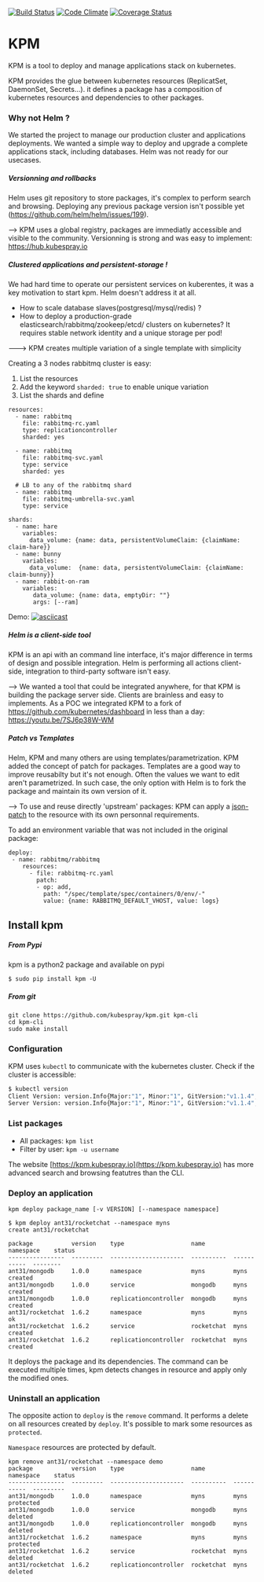 [![Build Status](https://travis-ci.org/kubespray/kpm.svg?branch=master)](https://travis-ci.org/kubespray/kpm) [![Code Climate](https://codeclimate.com/github/kubespray/kpm/badges/gpa.svg)](https://codeclimate.com/github/kubespray/kpm) [![Coverage Status](https://coveralls.io/repos/github/kubespray/kpm/badge.svg?branch=master)](https://coveralls.io/github/kubespray/kpm?branch=master)


# KPM

KPM is a tool to deploy and manage applications stack on kubernetes.

KPM provides the glue between kubernetes resources (ReplicatSet, DaemonSet, Secrets...). it defines a package has a composition of kubernetes resources and dependencies to other packages.

### Why not Helm ?

We started the project to manage our production cluster and applications deployments. 
We wanted a simple way to deploy and upgrade a complete applications stack, including databases. Helm was not ready for our usecases.

##### Versionning and rollbacks
Helm uses git repository to store packages, it's complex to perform search and browsing. 
Deploying any previous package version isn't possible yet (https://github.com/helm/helm/issues/199).

--> KPM uses a global registry, packages are immediatly accessible and visible to the community. Versionning is strong and was easy to implement: https://hub.kubespray.io


##### Clustered applications and persistent-storage ! 
We had hard time to operate our persistent services on kuberentes, it was a key motivation to start kpm. 
Helm doesn't address it at all.

  - How to scale database slaves(postgresql/mysql/redis) ? 
  - How to deploy a production-grade elasticsearch/rabbitmq/zookeep/etcd/ clusters on kubernetes? 
It requires stable network identity and a unique storage per pod!

---> KPM creates multiple variation of a single template with simplicity

Creating a 3 nodes rabbitmq cluster is easy:

1. List the resources
2. Add the keyword `sharded: true` to enable unique variation
3. List the shards and define

```
resources:
  - name: rabbitmq
    file: rabbitmq-rc.yaml
    type: replicationcontroller
    sharded: yes

  - name: rabbitmq
    file: rabbitmq-svc.yaml
    type: service
    sharded: yes
    
  # LB to any of the rabbitmq shard
  - name: rabbitmq
    file: rabbitmq-umbrella-svc.yaml
    type: service

shards:
  - name: hare
    variables:
      data_volume: {name: data, persistentVolumeClaim: {claimName: claim-hare}}
  - name: bunny
    variables:
      data_volume:  {name: data, persistentVolumeClaim: {claimName: claim-bunny}}
  - name: rabbit-on-ram
    variables:
       data_volume: {name: data, emptyDir: ""}
       args: [--ram]
```
Demo: 
[![asciicast](https://asciinema.org/a/2ktj7kr2d2m3w25xrpz7mjkbu.png)](https://asciinema.org/a/2ktj7kr2d2m3w25xrpz7mjkbu?speed=2)


##### Helm is a client-side tool
KPM is an api with an command line interface, it's major difference in terms of design and possible integration. 
Helm is performing all actions client-side, integration to third-party software isn't easy.

--> We wanted a tool that could be integrated anywhere, for that KPM is building the package server side.
Clients are brainless and easy to implements. As a POC we integrated KPM to a fork of https://github.com/kubernetes/dashboard in less than a day: 
https://youtu.be/7SJ6p38W-WM


##### Patch vs Templates
Helm, KPM and many others are using templates/parametrization. 
KPM added the concept of patch for packages. 
Templates are a good way to improve reusabilty but it's not enough. Often the values we want to edit aren't parametrized. In such case, the only option with Helm is to fork the package and maintain its own version of it. 

--> To use and reuse directly 'upstream' packages: KPM can apply a [json-patch](https://tools.ietf.org/html/rfc6902) to the resource with its own personnal requirements.

To add an environment variable that was not included in the original package:

```
deploy: 
 - name: rabbitmq/rabbitmq
    resources:
      - file: rabbitmq-rc.yaml
        patch: 
        - op: add,
          path: "/spec/template/spec/containers/0/env/-"
          value: {name: RABBITMQ_DEFAULT_VHOST, value: logs}
```

## Install kpm

##### From Pypi

kpm is a python2 package and available on pypi
```
$ sudo pip install kpm -U
````

##### From git

```
git clone https://github.com/kubespray/kpm.git kpm-cli
cd kpm-cli
sudo make install
```

### Configuration

KPM uses `kubectl` to communicate with the kubernetes cluster.
Check if the cluster is accessible:
```bash
$ kubectl version
Client Version: version.Info{Major:"1", Minor:"1", GitVersion:"v1.1.4", GitCommit:"a5949fea3a91d6a50f40a5684e05879080a4c61d", GitTreeState:"clean"}
Server Version: version.Info{Major:"1", Minor:"1", GitVersion:"v1.1.4", GitCommit:"a5949fea3a91d6a50f40a5684e05879080a4c61d", GitTreeState:"clean"}

```

### List packages

- All packages: `kpm list`
- Filter by user: `kpm -u username`

The website [https://kpm.kubespray.io](https://kpm.kubespray.io) has more advanced search and browsing featutres than the CLI.

### Deploy an application

`kpm deploy package_name [-v VERSION] [--namespace namespace]`
```
$ kpm deploy ant31/rocketchat --namespace myns
create ant31/rocketchat 

package           version    type                   name        namespace    status
----------------  ---------  ---------------------  ----------  -----------  --------
ant31/mongodb     1.0.0      namespace              myns        myns         created
ant31/mongodb     1.0.0      service                mongodb     myns         created
ant31/mongodb     1.0.0      replicationcontroller  mongodb     myns         created
ant31/rocketchat  1.6.2      namespace              myns        myns         ok
ant31/rocketchat  1.6.2      service                rocketchat  myns         created
ant31/rocketchat  1.6.2      replicationcontroller  rocketchat  myns         created
```

It deploys the package and its dependencies.
The command can be executed multiple times, kpm detects changes in resource and apply only the modified ones. 

### Uninstall an application

The opposite action to `deploy` is the `remove` command. It performs a delete on all resources created by `deploy`.  It's possible to mark some resources as `protected`. 

`Namespace` resources are protected by default.

```
kpm remove ant31/rocketchat --namespace demo
package           version    type                   name        namespace    status
----------------  ---------  ---------------------  ----------  -----------  ---------
ant31/mongodb     1.0.0      namespace              myns        myns         protected
ant31/mongodb     1.0.0      service                mongodb     myns         deleted
ant31/mongodb     1.0.0      replicationcontroller  mongodb     myns         deleted
ant31/rocketchat  1.6.2      namespace              myns        myns         protected
ant31/rocketchat  1.6.2      service                rocketchat  myns         deleted
ant31/rocketchat  1.6.2      replicationcontroller  rocketchat  myns         deleted
```

 
